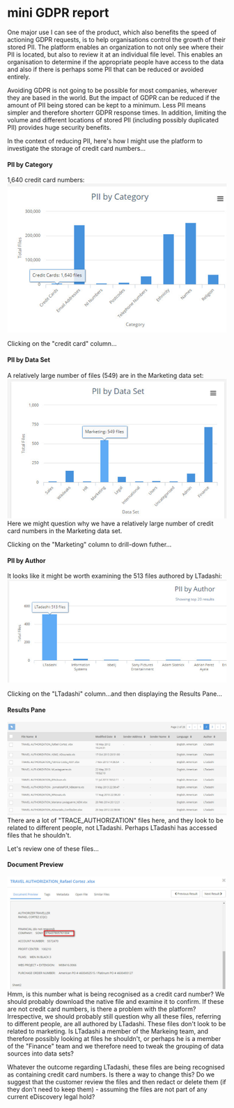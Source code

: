 # mini GDPR report

One major use I can see of the product, which also benefits the speed of actioning GDPR requests, is to help organisations  control the growth of their stored PII. The platform enables an organization to not only see where their PII is located, but also to review it at an individual file level. This enables an organisation to determine if the appropriate people have access to the data and also if there is perhaps some PII that can be reduced or avoided entirely.  
  
Avoiding GDPR is not going to be possible for most companies, wherever they are based in the world. But the impact of GDPR can be reduced if the amount of PII being stored can be kept to a minimum. Less  PII means simpler and therefore shorterr GDPR response times. In addition, limiting the volume and different locations of stored PII (including possibly duplicated PII) provides huge security benefits.

In the context of reducing PII, here's how I might use the platform to investigate the storage of credit card numbers...

#### PII by Category
1,640 credit card numbers:  
![1640 credit card numbers](images/1640_credit_cards.jpg)
  
  
Clicking on the "credit card" column...  
  
  
#### PII by Data Set
A relatively large number of files (549) are in the Marketing data set:  
![549_marketing](images/549_marketing.jpg)   
Here we might question why we have a relatively large number of credit card numbers in the Marketing data set.  
  
  
Clicking on the "Marketing" column to drill-down futher...  
  
  
#### PII by Author
It looks like it might be worth examining the 513 files authored by LTadashi:  
![513_LTadashi](images/513_LTadashi.jpg)  
  
  
Clicking on the "LTadashi" column...and then displaying the Results Pane...  
  
  
#### Results Pane
![TRAVEL_AUTHORIZATION](images/TRAVEL_AUTHORIZATION.jpg)  
There are a lot of "TRACE_AUTHORIZATION" files here, and they look to be related to different people, not LTadashi. Perhaps LTadashi has accessed files that he shouldn't.  
  
  
Let's review one of these files...  
  
  
#### Document Preview
![Might_not_contain_credit_card_numbers](images/Might_not_contain_credit_card_numbers.jpg)  
Hmm, is this number what is being recognised as a credit card number? We should probably download the native file and examine it to confirm.  If these are not credit card numbers, is there a problem with the platform? Irrespective, we should probably still question why all these files, referring to different people, are all authored by LTadashi. These files don't look to be related to marketing. Is LTadashi a member of the Markeing team, and therefore possibly looking at files he shouldn't, or perhaps he is a member of the "Finance" team and we therefore need to tweak the grouping of data sources into data sets?  
  
Whatever the outcome regarding LTadashi, these files are being recognised as containing credit card numbers. Is there a way to change this? Do we suggest that the customer review the files and then redact or delete them (if they don't need to keep them) - assuming the files are not part of any current eDiscovery legal hold? 
